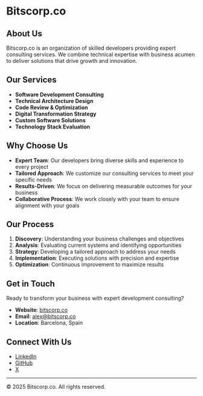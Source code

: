 # Bitscorp.co

## About Us

Bitscorp.co is an organization of skilled developers providing expert consulting services. We combine technical expertise with business acumen to deliver solutions that drive growth and innovation.

## Our Services

- **Software Development Consulting**
- **Technical Architecture Design**
- **Code Review & Optimization**
- **Digital Transformation Strategy**
- **Custom Software Solutions**
- **Technology Stack Evaluation**

## Why Choose Us

- **Expert Team**: Our developers bring diverse skills and experience to every project
- **Tailored Approach**: We customize our consulting services to meet your specific needs
- **Results-Driven**: We focus on delivering measurable outcomes for your business
- **Collaborative Process**: We work closely with your team to ensure alignment with your goals

## Our Process

1. **Discovery**: Understanding your business challenges and objectives
2. **Analysis**: Evaluating current systems and identifying opportunities
3. **Strategy**: Developing a tailored approach to address your needs
4. **Implementation**: Executing solutions with precision and expertise
5. **Optimization**: Continuous improvement to maximize results

## Get in Touch

Ready to transform your business with expert development consulting?

- **Website**: [bitscorp.co](https://bitscorp.co)
- **Email**: [alex@bitscorp.co](mailto:alex@bitscorp.co)
- **Location**: Barcelona, Spain

## Connect With Us

- [LinkedIn](https://www.linkedin.com/in/alexandr-korsak/)
- [GitHub](https://github.com/oivoodoo)
- [X](https://x.com/BitscorpC)

---

© 2025 Bitscorp.co. All rights reserved.
